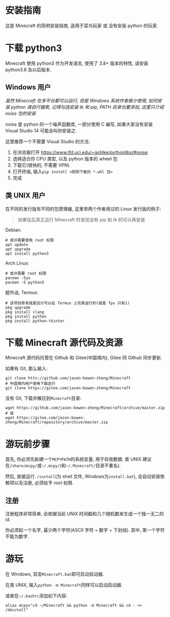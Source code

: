 # 安装指南
这是 Minecraft 的简明安装指南, 适用于菜鸟玩家 或 没有安装 python 的玩家.

# 下载 python3
Minecraft 使用 python3 作为开发语言, 使用了 3.8+ 版本的特性, 请安装 python3.8 及以后版本.

## Windows 用户
*虽然 Minecraft 在多平台都可以运行, 但是 Windows 系统作者极少使用, 如何安装 python 请自行搜索, 记得勾选安装 tk 和 pip, PATH 目录也要添加, 这里只介绍 noise 包的安装*

noise 是 python 的一个噪声函数库, 一部分使用 C 编写, 如果大家没有安装 Visual Studio 14 可能会叫你安装之.

这里推荐一个不需要 Visual Studio 的方法:

1. 在浏览器打开 <https://www.lfd.uci.edu/~gohlke/pythonlibs/#noise>
2. 选择适合你 CPU 类型, 以及 python 版本的 wheel 包
3. 下载它(很快的, 不需要 VPN)
4. 打开终端, 输入`pip install <刚刚下载的 *.whl 包>`
5. 完成

## 类 UNIX 用户
在不同的发行版有不同的包管理器, 这里举两个作者用过的 Linux 发行版的例子:
> 如果往后真正运行 Minecraft 时发现没有 pip 和 tk 的可以再安装

Debian:
```shell
# 或许需要使用 root 权限
apt update
apt upgrade
apt install python3
```

Arch Linux:
```shell
# 或许需要 root 权限
pacman -Syu
pacman -S python3
```

题外话, Termux:
```shell
# 该项目原本就是设计可以在 Termux 上完美运行的(就是 fps 只有1)
pkg upgrade
pkg install clang
pkg install python
pkg install python-tkinter
```

# 下载 Minecraft 源代码及资源
Minecraft 源代码托管在 Github 和 Gitee(中国境内), Gitee 同 Github 同步更新.

如果有 Git, 那么输入:
```shell
git clone htts://github.com/jason-bowen-zheng/Minecraft
# 中国境内用户使用下面这行
git clone https://gitee.com/jason-bowen-zheng/Minecraft
```

没有 Git, 下载并解压到`Minecraft`目录:
```shell
wget https://github.com/jason-bowen-zheng/Minecraft/archive/master.zip
# 或
wget https://gitee.com/jason-bowen-zheng/Minecraft/repository/archive/master.zip
```

# 游玩前步骤
首先, 你必须先新建一个`MCPYPATH`的系统变量, 用于存放数据. 类 UNIX 建议在`/share/mcpy/`或`~/.mcpy/`(和`~/.Minecraft/`目录不重名).

然后, 直接运行`./install`(为 shell 文件, Windows为`install.bat`), 会自动安装依赖项以及注册, 必须给予 root 权限.

## 注册
注册程序非常简单, 会依据当前 UNIX 时间戳和几个随机数来生成一个独一无二的 id.

你必须起一个名字, 最少两个字符(ASCII 字符 + 数字 + 下划线). 其中, 第一个字符不能为数字.

# 游玩
在 Windows, 双击`Minecraft.bat`即可启动启动器.

在类 UNIX, 输入`python -m Minecraft`同样可以启动启动器.

或者在`~/.bashrc`添加如下内容:
```shell
alias mcpy="cd ~/Minecraft && python -m Minecraft && cd - >> /dev/null"
```

